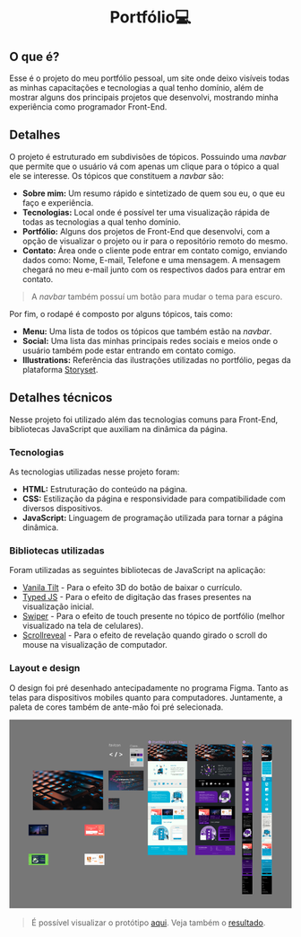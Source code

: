 <div align="center">
    <h1>Portfólio💻</h1>
</div>

## O que é?

Esse é o projeto do meu portfólio pessoal, um site onde deixo visíveis todas as minhas capacitações e tecnologias a qual tenho domínio, além de mostrar alguns dos principais projetos que desenvolvi, mostrando minha experiência como programador Front-End.

## Detalhes

O projeto é estruturado em subdivisões de tópicos. Possuindo uma *navbar*  que permite que o usuário vá com apenas um clique para o tópico a qual ele se interesse. Os tópicos que constituem a *navbar* são:

* **Sobre mim:**  Um resumo rápido e sintetizado de quem sou eu, o que eu faço e experiência.
* **Tecnologias:** Local onde é possível ter uma visualização rápida de todas as tecnologias a qual tenho domínio.
* **Portfólio:** Alguns dos projetos de Front-End que desenvolvi, com a opção de visualizar o projeto ou ir para o repositório remoto do mesmo.
* **Contato:** Área onde o cliente pode entrar em contato comigo, enviando dados como: Nome, E-mail, Telefone e uma mensagem. A mensagem chegará no meu e-mail junto com os respectivos dados para entrar em contato.

> A *navbar* também possuí um botão para mudar o tema para escuro.

Por fim, o rodapé é composto por alguns tópicos, tais como:

* **Menu:** Uma lista de todos os tópicos que também estão na *navbar*.
* **Social:** Uma lista das minhas principais redes sociais e meios onde o usuário também pode estar entrando em contato comigo.
* **Illustrations:** Referência das ilustrações utilizadas no portfólio, pegas da plataforma <a href="https://storyset.com/">Storyset</a>.

## Detalhes técnicos

Nesse projeto foi utilizado além das tecnologias comuns para Front-End, bibliotecas JavaScript que auxiliam na dinâmica da página.

### Tecnologias

As tecnologias utilizadas nesse projeto foram:

* **HTML:** Estruturação do conteúdo na página.
* **CSS:** Estilização da página e responsividade para compatibilidade com diversos dispositivos.
* **JavaScript:** Linguagem de programação utilizada para tornar a página dinâmica.

### Bibliotecas utilizadas

Foram utilizadas as seguintes bibliotecas de JavaScript na aplicação:

* <a href="https://micku7zu.github.io/vanilla-tilt.js/">Vanila Tilt</a> - Para o efeito 3D do botão de baixar o currículo.
* <a href="https://mattboldt.com/demos/typed-js/">Typed JS</a> - Para o efeito de digitação das frases presentes na visualização inicial.
* <a href="https://swiperjs.com/">Swiper</a> - Para o efeito de touch presente no tópico de portfólio (melhor visualizado na tela de celulares).
* <a href="https://scrollrevealjs.org/">Scrollreveal</a> - Para o efeito de revelação quando girado o scroll do mouse na visualização de computador.

### Layout e design

O design foi pré desenhado antecipadamente no programa Figma. Tanto as telas para dispositivos mobiles quanto para computadores. Juntamente, a paleta de cores também de ante-mão foi pré selecionada.

<div align="center"><img width="600" alt="protótipo do portfólio" src="./images-readme/image.png"></div>

> É possível visualizar o protótipo <a href="https://www.figma.com/file/RO6ynTAUqdcxRoECj9JWX6/Portf%C3%B3lio?type=design&node-id=0%3A1&mode=design&t=0ukEeLBnWgBNEZNJ-1">aqui</a>. Veja também o <a href="https://fernandodiasdev.netlify.app">resultado</a>.